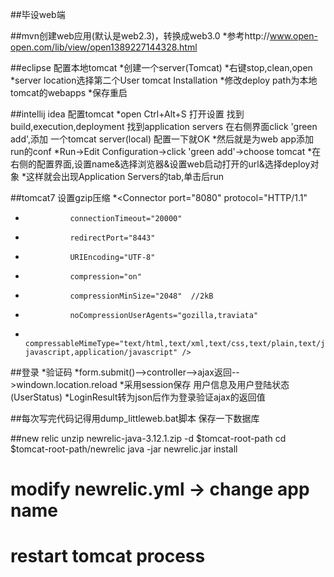 ##毕设web端


##mvn创建web应用(默认是web2.3)，转换成web3.0
*参考http://www.open-open.com/lib/view/open1389227144328.html

##eclipse 配置本地tomcat
*创建一个server(Tomcat)
*右键stop,clean,open
*server location选择第二个User tomcat Installation
*修改deploy path为本地tomcat的webapps
*保存重启

##intellij idea 配置tomcat
*open  Ctrl+Alt+S 打开设置 找到build,execution,deployment 找到application servers 在右侧界面click 'green add',添加
一个tomcat server(local) 配置一下就OK
*然后就是为web app添加run的conf
*Run->Edit Configuration->click 'green add'->choose tomcat
*在右侧的配置界面,设置name&选择浏览器&设置web启动打开的url&选择deploy对象
*这样就会出现Application Servers的tab,单击后run

##tomcat7 设置gzip压缩
*<Connector port="8080" protocol="HTTP/1.1"
*               connectionTimeout="20000"
*               redirectPort="8443"
*				URIEncoding="UTF-8"
*               compression="on"
*               compressionMinSize="2048"  //2kB
*               noCompressionUserAgents="gozilla,traviata"
*               compressableMimeType="text/html,text/xml,text/css,text/plain,text/javascript,application/x-javascript,application/javascript" />

##登录
*验证码
*form.submit()-->controller-->ajax返回-->windown.location.reload
*采用session保存 用户信息及用户登陆状态(UserStatus)
*LoginResult转为json后作为登录验证ajax的返回值

##每次写完代码记得用dump_littleweb.bat脚本 保存一下数据库

##new relic
unzip newrelic-java-3.12.1.zip -d $tomcat-root-path
cd $tomcat-root-path/newrelic
java -jar newrelic.jar install
# modify newrelic.yml -> change app name
# restart tomcat process

